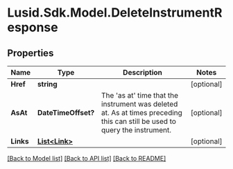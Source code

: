 # Lusid.Sdk.Model.DeleteInstrumentResponse
## Properties

Name | Type | Description | Notes
------------ | ------------- | ------------- | -------------
**Href** | **string** |  | [optional] 
**AsAt** | **DateTimeOffset?** | The &#39;as at&#39; time that the instrument was deleted at. As at times preceding this can  still be used to query the instrument. | [optional] 
**Links** | [**List&lt;Link&gt;**](Link.md) |  | [optional] 

[[Back to Model list]](../README.md#documentation-for-models) [[Back to API list]](../README.md#documentation-for-api-endpoints) [[Back to README]](../README.md)

